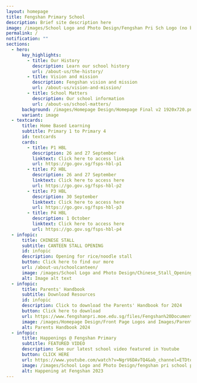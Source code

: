```yaml
---
layout: homepage
title: Fengshan Primary School
description: Brief site description here
image: /images/School Logo and Photo Design/Fengshan Pri Sch Logo (no bg).png
permalink: /
notification: ""
sections:
  - hero:
      key_highlights:
        - title: Our History
          description: Learn our school history
          url: /about-us/the-history/
        - title: Vision and mission
          description: Fengshan vision and mission
          url: /about-us/vision-and-mission/
        - title: School Matters
          description: Our school information
          url: /about-us/school-matters/
      background: /images/Homepage Design/Homepage Final v2 1920x720.png
      variant: image
  - textcards:
      title: Home Based Learning
      subtitle: Primary 1 to Primary 4
      id: textcards
      cards:
        - title: P1 HBL
          description: 26 and 27 September
          linktext: Click here to access link
          url: https://go.gov.sg/fsps-hbl-p1
        - title: P2 HBL
          description: 26 and 27 September
          linktext: Click here to access here
          url: https://go.gov.sg/fsps-hbl-p2
        - title: P3 HBL
          description: 30 September
          linktext: Click here to access here
          url: https://go.gov.sg/fsps-hbl-p3
        - title: P4 HBL
          description: 1 October
          linktext: Click here to access here
          url: https://go.gov.sg/fsps-hbl-p4
  - infopic:
      title: CHINESE STALL
      subtitle: CANTEEN STALL OPENING
      id: infopic
      description: Opening for rice/noodle stall
      button: Click here to find our more
      url: /about-us/schoolcanteen/
      image: /images/School Logo and Photo Design/Chinese_Stall_Opening_2024_Sep.png
      alt: Image alt text
  - infopic:
      title: Parents' Handbook
      subtitle: Download Resources
      id: infopic
      description: Click to download the Parents' Handbook for 2024
      button: Click here to download
      url: https://www.fengshanpri.moe.edu.sg/files/Fengshan%20Document%20Links/Parents%20Handbook/Parents__Handbook_2024.pdf
      image: /images/Homepage Design/Front Page Logos and Images/Parents_Handbook.png
      alt: Parents Handbook 2024
  - infopic:
      title: Happenings @ Fengshan Primary
      subtitle: FEATURED VIDEO
      description: See our latest school video featured in Youtube
      button: CLICK HERE
      url: https://www.youtube.com/watch?v=NgrV6DAvTQ4&ab_channel=ETDtogo
      image: /images/School Logo and Photo Design/fengshan pri school pic.png
      alt: Happening at Fengshan 2023
---
```

